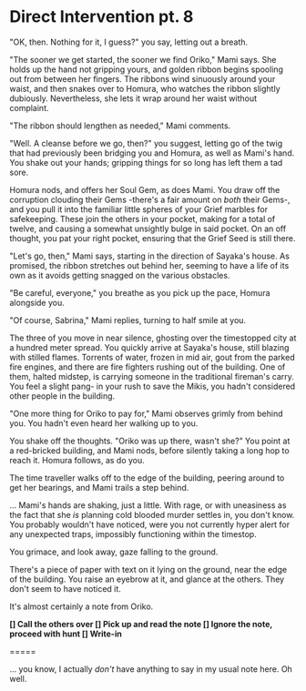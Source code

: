 # Direct Intervention pt. 8

"OK, then. Nothing for it, I guess?" you say, letting out a breath.

"The sooner we get started, the sooner we find Oriko," Mami says. She holds up the hand not gripping yours, and golden ribbon begins spooling out from between her fingers. The ribbons wind sinuously around your waist, and then snakes over to Homura, who watches the ribbon slightly dubiously. Nevertheless, she lets it wrap around her waist without complaint.

"The ribbon should lengthen as needed," Mami comments.

"Well. A cleanse before we go, then?" you suggest, letting go of the twig that had previously been bridging you and Homura, as well as Mami's hand. You shake out your hands; gripping things for so long has left them a tad sore.

Homura nods, and offers her Soul Gem, as does Mami. You draw off the corruption clouding their Gems -there's a fair amount on *both* their Gems-, and you pull it into the familiar little spheres of your Grief marbles for safekeeping. These join the others in your pocket, making for a total of twelve, and causing a somewhat unsightly bulge in said pocket. On an off thought, you pat your right pocket, ensuring that the Grief Seed is still there.

"Let's go, then," Mami says, starting in the direction of Sayaka's house. As promised, the ribbon stretches out behind her, seeming to have a life of its own as it avoids getting snagged on the various obstacles.

"Be careful, everyone," you breathe as you pick up the pace, Homura alongside you.

"Of course, Sabrina," Mami replies, turning to half smile at you.

The three of you move in near silence, ghosting over the timestopped city at a hundred meter spread. You quickly arrive at Sayaka's house, still blazing with stilled flames. Torrents of water, frozen in mid air, gout from the parked fire engines, and there are fire fighters rushing out of the building. One of them, halted midstep, is carrying someone in the traditional fireman's carry. You feel a slight pang- in your rush to save the Mikis, you hadn't considered other people in the building.

"One more thing for Oriko to pay for," Mami observes grimly from behind you. You hadn't even heard her walking up to you.

You shake off the thoughts. "Oriko was up there, wasn't she?" You point at a red-bricked building, and Mami nods, before silently taking a long hop to reach it. Homura follows, as do you.

The time traveller walks off to the edge of the building, peering around to get her bearings, and Mami trails a step behind.

... Mami's hands are shaking, just a little. With rage, or with uneasiness as the fact that she *is* planning cold blooded murder settles in, you don't know. You probably wouldn't have noticed, were you not currently hyper alert for any unexpected traps, impossibly functioning within the timestop.

You grimace, and look away, gaze falling to the ground.

There's a piece of paper with text on it lying on the ground, near the edge of the building. You raise an eyebrow at it, and glance at the others. They don't seem to have noticed it.

It's almost certainly a note from Oriko.

**\[] Call the others over
\[] Pick up and read the note
\[] Ignore the note, proceed with hunt
\[] Write-in**

\=====​

... you know, I actually *don't* have anything to say in my usual note here. Oh well.
